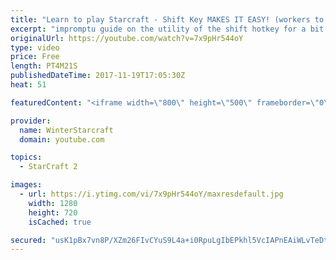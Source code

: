 ```yaml
---
title: "Learn to play Starcraft - Shift Key MAKES IT EASY! (workers to gas, waypoints, ctrl grps, moving)"
excerpt: "impromptu guide on the utility of the shift hotkey for a bit of everything"
originalUrl: https://youtube.com/watch?v=7x9pHr544oY
type: video
price: Free
length: PT4M21S
publishedDateTime: 2017-11-19T17:05:30Z
heat: 51

featuredContent: "<iframe width=\"800\" height=\"500\" frameborder=\"0\" src=\"https://www.youtube.com/embed/7x9pHr544oY\" allow=\"accelerometer; autoplay; encrypted-media; gyroscope; picture-in-picture\" allowfullscreen></iframe>"

provider:
  name: WinterStarcraft
  domain: youtube.com

topics:
  - StarCraft 2

images:
  - url: https://i.ytimg.com/vi/7x9pHr544oY/maxresdefault.jpg
    width: 1280
    height: 720
    isCached: true

secured: "usK1pBx7vn8P/XZm26FIvCYuS9L4a+i0RpuLgIbEPkhl5VcIAPnEAiWLvTeDtW1xK+nbgw6gyNzS8hzwl3yH4bv6ll+DhhK7hqselR+bynoHQpCBtUaBmlBJeBC91Wh1YBQX2PCGCNfWfhDk7n/jfqNMaOLeTri4r69EDnl1r0R+V/vUySYQGIIvmwVz+UXIAfjHYOuJJ/8CZyoHA2GoLZnt5UUognid+3dgN2WljdTJikPqfvfAEMA4xz8PkVSRb6hzq06CdkEsaspJ7KiPasQ/qTfFoWaSSoeCfaMqkN+lTzXk0nGJYSqrOHQ9NpbBY5XKNkC8baVEAy/3iFGNvAWbVMnjCPguY1tBudRldvUJrHMzPpCWtow4XoKlb/9XDHiMUGRkVEJUPD5bTKek5n2398m0TnDRZAGWV3eLEdE=;+fHsKldyQroU2HyG7tYPsg=="
---
```


